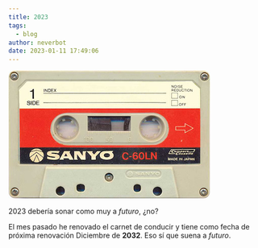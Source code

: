 ```yaml
---
title: 2023
tags:
  - blog
author: neverbot
date: 2023-01-11 17:49:06
---
```


![tape](./2023/tape.jpg)

2023 debería sonar como muy a *futuro*, ¿no?

El mes pasado he renovado el carnet de conducir y tiene como fecha de próxima renovación Diciembre de **2032**. Eso sí que suena a *futuro*.
